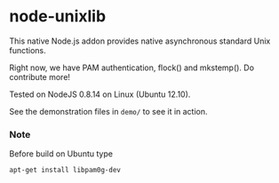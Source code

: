 # node-unixlib

This native Node.js addon provides native asynchronous standard Unix functions.

Right now, we have PAM authentication, flock() and mkstemp(). Do contribute more!

Tested on NodeJS 0.8.14 on Linux (Ubuntu 12.10).

See the demonstration files in ```demo/``` to see it in action.

### Note ###

Before build on Ubuntu type

```apt-get install libpam0g-dev``` 
